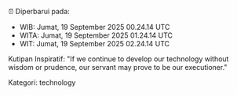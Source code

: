 ⏰ Diperbarui pada:
- WIB: Jumat, 19 September 2025 00.24.14 UTC
- WITA: Jumat, 19 September 2025 01.24.14 UTC
- WIT: Jumat, 19 September 2025 02.24.14 UTC

Kutipan Inspiratif:
"If we continue to develop our technology without wisdom or prudence, our servant may prove to be our executioner."


Kategori: technology

